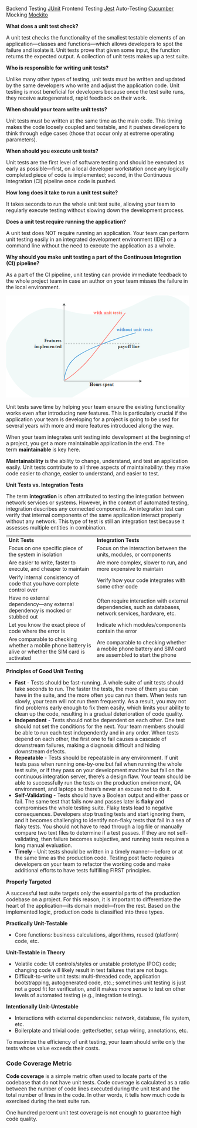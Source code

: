 Backend Testing
[JUnit](JUnit.md)
Frontend Testing
[Jest](Jest)
Auto-Testing
[Cucumber](Cucumber)
Mocking
[Mockito](Mockito.md)

**What does a unit test check?**

A unit test checks the functionality of the smallest testable elements of an application―classes and functions―which allows developers to spot the failure and isolate it. Unit tests prove that given some input, the function returns the expected output. A collection of unit tests makes up a test suite.

**Who is responsible for writing unit tests?**

Unlike many other types of testing, unit tests must be written and updated by the same developers who write and adjust the application code. Unit testing is most beneficial for developers because once the test suite runs, they receive autogenerated, rapid feedback on their work.

**When should your team write unit tests?**

Unit tests must be written at the same time as the main code. This timing makes the code loosely coupled and testable, and it pushes developers to think through edge cases (those that occur only at extreme operating parameters).

**When should you execute unit tests?**

Unit tests are the first level of software testing and should be executed as early as possible—first, on a local developer workstation once any logically completed piece of code is implemented; second, in the Continuous Integration (CI) pipeline once code is pushed.

**How long does it take to run a unit test suite?**

It takes seconds to run the whole unit test suite, allowing your team to regularly execute testing without slowing down the development process.

**Does a unit test require running the application?**

A unit test does NOT require running an application. Your team can perform unit testing easily in an integrated development environment (IDE) or a command line without the need to execute the application as a whole.

**Why should you make unit testing a part of the Continuous Integration (CI) pipeline?**

As a part of the CI pipeline, unit testing can provide immediate feedback to the whole project team in case an author on your team misses the failure in the local environment.

![6.png](../_img/6.png)

Unit tests save time by helping your team ensure the existing functionality works even after introducing new features. This is particularly crucial if the application your team is developing for a project is going to be used for several years with more and more features introduced along the way.

When your team integrates unit testing into development at the beginning of a project, you get a more maintainable application in the end. The term **maintainable** is key here.

**Maintainability** is the ability to change, understand, and test an application easily. Unit tests contribute to all three aspects of maintainability: they make code easier to change, easier to understand, and easier to test.

**Unit Tests vs. Integration Tests**

The term **integration** is often attributed to testing the integration between network services or systems. However, in the context of automated testing, integration describes any connected components. An integration test can verify that internal components of the same application interact properly without any network. This type of test is still an integration test because it assesses multiple entities in combination.

|   |   |
|---|---|
|**Unit Tests**|**Integration Tests**|
|Focus on one specific piece of the system in isolation|Focus on the interaction between the units, modules, or components|
|Are easier to write, faster to execute, and cheaper to maintain|Are more complex, slower to run, and more expensive to maintain|
|Verify internal consistency of code that you have complete control over|Verify how your code integrates with some other code|
|Have no external dependency―any external dependency is mocked or stubbed out|Often require interaction with external dependencies, such as databases, network services, hardware, etc.|
|Let you know the exact piece of code where the error is|Indicate which modules/components contain the error|
|Are comparable to checking whether a mobile phone battery is alive or whether the SIM card is activated|Are comparable to checking whether a mobile phone battery and SIM card are assembled to start the phone|

**Principles of Good Unit Testing**

- **Fast** - Tests should be fast-running. A whole suite of unit tests should take seconds to run. The faster the tests, the more of them you can have in the suite, and the more often you can run them. When tests run slowly, your team will not run them frequently. As a result, you may not find problems early enough to fix them easily, which limits your ability to clean up the code, resulting in a gradual deterioration of code quality.
- **Independent** - Tests should not be dependent on each other. One test should not set the conditions for the next. Your team members should be able to run each test independently and in any order. When tests depend on each other, the first one to fail causes a cascade of downstream failures, making a diagnosis difficult and hiding downstream defects.
- **Repeatable** - Tests should be repeatable in any environment. If unit tests pass when running one-by-one but fail when running the whole test suite, or if they pass on your development machine but fail on the continuous integration server, there’s a design flaw. Your team should be able to successfully run the tests on the production environment, QA environment, and laptops so there’s never an excuse not to do it.
- **Self-Validating** - Tests should have a Boolean output and either pass or fail. The same test that fails now and passes later is **flaky** and compromises the whole testing suite. Flaky tests lead to negative consequences. Developers stop trusting tests and start ignoring them, and it becomes challenging to identify non-flaky tests that fail in a sea of flaky tests. You should not have to read through a log file or manually compare two text files to determine if a test passes. If they are not self-validating, then failure becomes subjective, and running tests requires a long manual evaluation.
- **Timely** - Unit tests should be written in a timely manner―before or at the same time as the production code. Testing post facto requires developers on your team to refactor the working code and make additional efforts to have tests fulfilling FIRST principles.

**Properly Targeted**

A successful test suite targets only the essential parts of the production codebase on a project. For this reason, it is important to differentiate the heart of the application―its domain model―from the rest. Based on the implemented logic, production code is classified into three types.

**Practically Unit-Testable**

- Core functions: business calculations, algorithms, reused (platform) code, etc.

**Unit-Testable in Theory**

- Volatile code: UI controls/styles or unstable prototype (POC) code; changing code will likely result in test failures that are not bugs.
- Difficult-to-write unit tests: multi-threaded code, application bootstrapping, autogenerated code, etc.; sometimes unit testing is just not a good fit for verification, and it makes more sense to test on other levels of automated testing (e.g., integration testing).

**Intentionally Unit-Untestable**

- Interactions with external dependencies: network, database, file system, etc.
- Boilerplate and trivial code: getter/setter, setup wiring, annotations, etc.

To maximize the efficiency of unit testing, your team should write only the tests whose value exceeds their costs.

### **Code Coverage Metric**

**Code coverage** is a simple metric often used to locate parts of the codebase that do not have unit tests. Code coverage is calculated as a ratio between the number of code lines executed during the unit test and the total number of lines in the code. In other words, it tells how much code is exercised during the test suite run.

One hundred percent unit test coverage is not enough to guarantee high code quality.